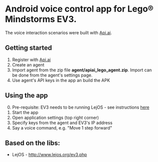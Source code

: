 # Android voice control app for Lego® Mindstorms EV3.
The voice interaction scenarios were built with [Api.ai](api.ai).

## Getting started
1. Register with [Api.ai](http://api.ai)
2. Create an agent
3. Import agent from the zip file **agent/apiai_lego_agent.zip**. Import can be done from the agent's settings page.
4. Use agent's API keys in the app an build the APK

## Using the app
0. Pre-requisite: EV3 needs to be running LejOS - see instructions [here](http://sourceforge.net/p/lejos/wiki/Installing%20leJOS/)
1. Start the app
2. Open application settings (top right corner)
3. Specify keys from the agent and EV3's IP address
4. Say a voice command, e.g. "Move 1 step forward"

## Based on the libs:
- LejOS - http://www.lejos.org/ev3.php
